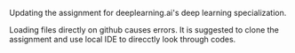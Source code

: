 Updating the assignment for deeplearning.ai's deep learning specialization.

Loading files directly on github causes errors. It is suggested to clone the assignment and use local IDE to direcctly look through codes.
